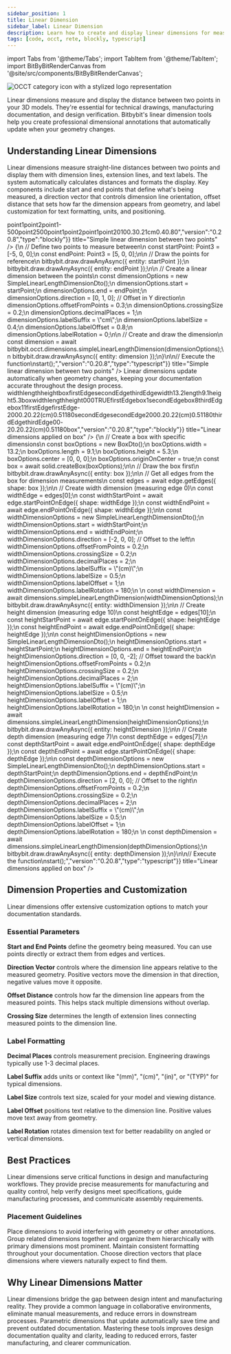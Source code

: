 ```yaml
---
sidebar_position: 1
title: Linear Dimension
sidebar_label: Linear Dimension
description: Learn how to create and display linear dimensions for measuring distances in your 3D models with clear, professional annotations.
tags: [code, occt, rete, blockly, typescript]
---
```


import Tabs from '@theme/Tabs';
import TabItem from '@theme/TabItem';
import BitByBitRenderCanvas from '@site/src/components/BitByBitRenderCanvas';

<img 
  class="category-icon-small" 
  src="https://s.bitbybit.dev/assets/icons/white/occt-icon.svg" 
  alt="OCCT category icon with a stylized logo representation" 
  title="OCCT category icon" />

Linear dimensions measure and display the distance between two points in your 3D models. They're essential for technical drawings, manufacturing documentation, and design verification. Bitbybit's linear dimension tools help you create professional dimensional annotations that automatically update when your geometry changes.

## Understanding Linear Dimensions

Linear dimensions measure straight-line distances between two points and display them with dimension lines, extension lines, and text labels. The system automatically calculates distances and formats the display. Key components include start and end points that define what's being measured, a direction vector that controls dimension line orientation, offset distance that sets how far the dimension appears from geometry, and label customization for text formatting, units, and positioning.

<Tabs groupId="linear-dimension-live-examples">
<TabItem value="rete" label="Rete">
    <BitByBitRenderCanvas
    requireManualStart={true}
    script={{"script":"{\"id\":\"rete-v2-json\",\"nodes\":{\"a1b2c3d4e5f6g7h8\":{\"id\":\"a1b2c3d4e5f6g7h8\",\"name\":\"bitbybit.point.pointXYZ\",\"customName\":\"start point\",\"async\":false,\"drawable\":true,\"data\":{\"genericNodeData\":{\"hide\":false,\"oneOnOne\":false,\"flatten\":0,\"forceExecution\":false},\"x\":-5,\"y\":0,\"z\":0},\"inputs\":{},\"position\":[7.482591014780979,58.460446270459585]},\"b2c3d4e5f6g7h8i9\":{\"id\":\"b2c3d4e5f6g7h8i9\",\"name\":\"bitbybit.point.pointXYZ\",\"customName\":\"end point\",\"async\":false,\"drawable\":true,\"data\":{\"genericNodeData\":{\"hide\":false,\"oneOnOne\":false,\"flatten\":0,\"forceExecution\":false},\"x\":5,\"y\":0,\"z\":0},\"inputs\":{},\"position\":[10.061801916378727,411.1480178836501]},\"c3d4e5f6g7h8i9j0\":{\"id\":\"c3d4e5f6g7h8i9j0\",\"name\":\"bitbybit.occt.dimensions.simpleLinearLengthDimension\",\"customName\":\"linear dimension\",\"async\":true,\"drawable\":true,\"data\":{\"genericNodeData\":{\"hide\":false,\"oneOnOne\":false,\"flatten\":0,\"forceExecution\":false},\"offsetFromPoints\":0.3,\"crossingSize\":0.2,\"decimalPlaces\":1,\"labelSuffix\":\"cm\",\"labelSize\":0.4,\"labelOffset\":0.8,\"labelRotation\":0},\"inputs\":{\"start\":{\"connections\":[{\"node\":\"a1b2c3d4e5f6g7h8\",\"output\":\"result\",\"data\":{}}]},\"end\":{\"connections\":[{\"node\":\"b2c3d4e5f6g7h8i9\",\"output\":\"result\",\"data\":{}}]},\"direction\":{\"connections\":[{\"node\":\"d4e5f6g7h8i9j0k1\",\"output\":\"result\",\"data\":{}}]}},\"position\":[570.2450515032658,366.4814859166162]},\"d4e5f6g7h8i9j0k1\":{\"id\":\"d4e5f6g7h8i9j0k1\",\"name\":\"bitbybit.vector.vectorXYZ\",\"customName\":\"direction\",\"async\":false,\"drawable\":true,\"data\":{\"genericNodeData\":{\"hide\":false,\"oneOnOne\":false,\"flatten\":0,\"forceExecution\":false},\"x\":0,\"y\":1,\"z\":0},\"inputs\":{},\"position\":[7.392071876593093,765.5571470674718]}}}","version":"0.20.8","type":"rete"}}
    title="Simple linear dimension between two points"
    />
</TabItem>
<TabItem value="blockly" label="Blockly">
  <BitByBitRenderCanvas
    requireManualStart={true}
    script={{"script":"<xml xmlns=\"https://developers.google.com/blockly/xml\"><variables><variable id=\"*cM!)eZ`SWWP:O-jO1rl\">point1</variable><variable id=\"US%1a6-s%$IBw4-r;O{0\">point2</variable></variables><block type=\"variables_set\" id=\"|Um)Ma@j-zCu1;*pErp@\" x=\"-183\" y=\"-512\"><field name=\"VAR\" id=\"*cM!)eZ`SWWP:O-jO1rl\">point1</field><value name=\"VALUE\"><block type=\"bitbybit.point.pointXYZ\" id=\"start_point\"><value name=\"X\"><block type=\"math_number\" id=\"start_x\"><field name=\"NUM\">-5</field></block></value><value name=\"Y\"><block type=\"math_number\" id=\"start_y\"><field name=\"NUM\">0</field></block></value><value name=\"Z\"><block type=\"math_number\" id=\"start_z\"><field name=\"NUM\">0</field></block></value></block></value><next><block type=\"variables_set\" id=\"#|sI0xp23tki-Pabi`D(\"><field name=\"VAR\" id=\"US%1a6-s%$IBw4-r;O{0\">point2</field><value name=\"VALUE\"><block type=\"bitbybit.point.pointXYZ\" id=\"end_point\"><value name=\"X\"><block type=\"math_number\" id=\"end_x\"><field name=\"NUM\">5</field></block></value><value name=\"Y\"><block type=\"math_number\" id=\"end_y\"><field name=\"NUM\">0</field></block></value><value name=\"Z\"><block type=\"math_number\" id=\"end_z\"><field name=\"NUM\">0</field></block></value></block></value><next><block type=\"bitbybit.draw.drawAnyAsyncNoReturn\" id=\"draw_start_point\"><value name=\"Entity\"><block type=\"variables_get\" id=\"QHE8Fh67w|UfRaLzzv3y\"><field name=\"VAR\" id=\"*cM!)eZ`SWWP:O-jO1rl\">point1</field></block></value><next><block type=\"bitbybit.draw.drawAnyAsyncNoReturn\" id=\"6HV![{OF#4i9K02h(Jx1\"><value name=\"Entity\"><block type=\"variables_get\" id=\"kJ4uY7_d!)7P);l3dwvz\"><field name=\"VAR\" id=\"US%1a6-s%$IBw4-r;O{0\">point2</field></block></value><next><block type=\"bitbybit.draw.drawAnyAsyncNoReturn\" id=\"draw_dimension\"><value name=\"Entity\"><block type=\"bitbybit.occt.dimensions.simpleLinearLengthDimension\" id=\"simple_dimension\"><value name=\"Start\"><block type=\"variables_get\" id=\"vX*a7aZ)Ql,pt`$5u,g:\"><field name=\"VAR\" id=\"*cM!)eZ`SWWP:O-jO1rl\">point1</field></block></value><value name=\"End\"><block type=\"variables_get\" id=\"1B:9BRffGKD1G`Nahv5/\"><field name=\"VAR\" id=\"US%1a6-s%$IBw4-r;O{0\">point2</field></block></value><value name=\"Direction\"><block type=\"bitbybit.vector.vectorXYZ\" id=\"dimension_direction\"><value name=\"X\"><block type=\"math_number\" id=\"dir_x\"><field name=\"NUM\">0</field></block></value><value name=\"Y\"><block type=\"math_number\" id=\"dir_y\"><field name=\"NUM\">1</field></block></value><value name=\"Z\"><block type=\"math_number\" id=\"dir_z\"><field name=\"NUM\">0</field></block></value></block></value><value name=\"OffsetFromPoints\"><block type=\"math_number\" id=\"offset\"><field name=\"NUM\">0.3</field></block></value><value name=\"CrossingSize\"><block type=\"math_number\" id=\"crossing\"><field name=\"NUM\">0.2</field></block></value><value name=\"DecimalPlaces\"><block type=\"math_number\" id=\"decimals\"><field name=\"NUM\">1</field></block></value><value name=\"LabelSuffix\"><block type=\"text\" id=\"suffix\"><field name=\"TEXT\">cm</field></block></value><value name=\"LabelSize\"><block type=\"math_number\" id=\"label_size\"><field name=\"NUM\">0.4</field></block></value><value name=\"LabelOffset\"><block type=\"math_number\" id=\"label_offset\"><field name=\"NUM\">0.8</field></block></value><value name=\"LabelRotation\"><block type=\"math_number\" id=\"label_rotation\"><field name=\"NUM\">0</field></block></value></block></value></block></next></block></next></block></next></block></next></block></xml>","version":"0.20.8","type":"blockly"}}
    title="Simple linear dimension between two points"
    />
</TabItem>
<TabItem value="typescript" label="TypeScript">
<BitByBitRenderCanvas
    requireManualStart={true}
    script={{"script":"// Import the required DTO for linear dimensions\nconst { SimpleLinearLengthDimensionDto } = Bit.Inputs.OCCT;\ntype Point3 = Bit.Inputs.Base.Point3;\n\n// Define the main function\nconst start = async () => {\n    // Define two points to measure between\n    const startPoint: Point3 = [-5, 0, 0];\n    const endPoint: Point3 = [5, 0, 0];\n\n    // Draw the points for reference\n    bitbybit.draw.drawAnyAsync({ entity: startPoint });\n    bitbybit.draw.drawAnyAsync({ entity: endPoint });\n\n    // Create a linear dimension between the points\n    const dimensionOptions = new SimpleLinearLengthDimensionDto();\n    dimensionOptions.start = startPoint;\n    dimensionOptions.end = endPoint;\n    dimensionOptions.direction = [0, 1, 0]; // Offset in Y direction\n    dimensionOptions.offsetFromPoints = 0.3;\n    dimensionOptions.crossingSize = 0.2;\n    dimensionOptions.decimalPlaces = 1;\n    dimensionOptions.labelSuffix = \"cm\";\n    dimensionOptions.labelSize = 0.4;\n    dimensionOptions.labelOffset = 0.8;\n    dimensionOptions.labelRotation = 0;\n\n    // Create and draw the dimension\n    const dimension = await bitbybit.occt.dimensions.simpleLinearLengthDimension(dimensionOptions);\n    bitbybit.draw.drawAnyAsync({ entity: dimension });\n}\n\n// Execute the function\nstart();","version":"0.20.8","type":"typescript"}}
    title="Simple linear dimension between two points"
    />
</TabItem>
</Tabs>
Linear dimensions update automatically when geometry changes, keeping your documentation accurate throughout the design process.

<Tabs groupId="linear-dimension-live-examples">
<TabItem value="rete" label="Rete">
    <BitByBitRenderCanvas
    requireManualStart={true}
    script={{"script":"{\"id\":\"rete-v2-json\",\"nodes\":{\"dcfbf00035f6f270\":{\"id\":\"dcfbf00035f6f270\",\"name\":\"bitbybit.occt.shapes.solid.createBox\",\"customName\":\"box\",\"async\":true,\"drawable\":true,\"data\":{\"genericNodeData\":{\"hide\":false,\"oneOnOne\":false,\"flatten\":0,\"forceExecution\":false},\"width\":1,\"length\":2,\"height\":3,\"center\":[0,0,0],\"originOnCenter\":true},\"inputs\":{\"width\":{\"connections\":[{\"node\":\"e395e40fe72bb29f\",\"output\":\"result\",\"data\":{}}]},\"length\":{\"connections\":[{\"node\":\"cf35926fa7da0107\",\"output\":\"result\",\"data\":{}}]},\"height\":{\"connections\":[{\"node\":\"89be13c13cf875d4\",\"output\":\"result\",\"data\":{}}]}},\"position\":[112.23097226696606,1136.6485136929464]},\"a50998866e606a16\":{\"id\":\"a50998866e606a16\",\"name\":\"bitbybit.occt.dimensions.simpleLinearLengthDimension\",\"customName\":\"simple linear length dimension\",\"async\":true,\"drawable\":true,\"data\":{\"genericNodeData\":{\"hide\":false,\"oneOnOne\":false,\"flatten\":0,\"forceExecution\":false},\"offsetFromPoints\":0.2,\"crossingSize\":0.2,\"decimalPlaces\":2,\"labelSuffix\":\"(cm)\",\"labelSize\":0.5,\"labelOffset\":1,\"labelRotation\":180},\"inputs\":{\"direction\":{\"connections\":[{\"node\":\"a8cd9a592e3f396e\",\"output\":\"result\",\"data\":{}}]},\"end\":{\"connections\":[{\"node\":\"dfb9c60b39554c59\",\"output\":\"result\",\"data\":{}}]},\"start\":{\"connections\":[{\"node\":\"4a05d516f394b2b3\",\"output\":\"result\",\"data\":{}}]}},\"position\":[1909.0084133845817,299.37892151503667]},\"e395e40fe72bb29f\":{\"id\":\"e395e40fe72bb29f\",\"name\":\"bitbybit.math.numberSlider\",\"customName\":\"number slider\",\"data\":{\"options\":{\"min\":3,\"max\":20,\"step\":0.1,\"width\":350,\"updateOnDrag\":false},\"number\":13.2},\"inputs\":{},\"position\":[-539.2756926247216,1038.0317791091716]},\"cf35926fa7da0107\":{\"id\":\"cf35926fa7da0107\",\"name\":\"bitbybit.math.numberSlider\",\"customName\":\"number slider\",\"data\":{\"options\":{\"min\":3,\"max\":20,\"step\":0.1,\"width\":350,\"updateOnDrag\":false},\"number\":9.1},\"inputs\":{},\"position\":[-539.5433497643697,1217.9169016258388]},\"89be13c13cf875d4\":{\"id\":\"89be13c13cf875d4\",\"name\":\"bitbybit.math.numberSlider\",\"customName\":\"number slider\",\"data\":{\"options\":{\"min\":3,\"max\":20,\"step\":0.1,\"width\":350,\"updateOnDrag\":false},\"number\":5.3},\"inputs\":{},\"position\":[-537.7436456921906,1393.942538395053]},\"5ada75e65ba6ebc2\":{\"id\":\"5ada75e65ba6ebc2\",\"name\":\"bitbybit.occt.shapes.edge.getEdges\",\"customName\":\"get edges\",\"async\":true,\"drawable\":true,\"data\":{\"genericNodeData\":{\"hide\":true,\"oneOnOne\":false,\"flatten\":0,\"forceExecution\":false}},\"inputs\":{\"shape\":{\"connections\":[{\"node\":\"dcfbf00035f6f270\",\"output\":\"result\",\"data\":{}}]}},\"position\":[552.7465651913625,1136.6093233537335]},\"e1bf81c7b59ab1e5\":{\"id\":\"e1bf81c7b59ab1e5\",\"name\":\"bitbybit.lists.getItem\",\"customName\":\"get item\",\"async\":false,\"drawable\":false,\"data\":{\"genericNodeData\":{\"hide\":false,\"oneOnOne\":false,\"flatten\":0,\"forceExecution\":false},\"index\":0,\"clone\":true},\"inputs\":{\"list\":{\"connections\":[{\"node\":\"5ada75e65ba6ebc2\",\"output\":\"result\",\"data\":{}}]}},\"position\":[1025.7402763297987,255.28325420243362]},\"dfb9c60b39554c59\":{\"id\":\"dfb9c60b39554c59\",\"name\":\"bitbybit.occt.shapes.edge.endPointOnEdge\",\"customName\":\"end point on edge\",\"async\":true,\"drawable\":true,\"data\":{\"genericNodeData\":{\"hide\":false,\"oneOnOne\":false,\"flatten\":0,\"forceExecution\":false}},\"inputs\":{\"shape\":{\"connections\":[{\"node\":\"e1bf81c7b59ab1e5\",\"output\":\"result\",\"data\":{}}]}},\"position\":[1444.415841817625,347.835985513198]},\"4a05d516f394b2b3\":{\"id\":\"4a05d516f394b2b3\",\"name\":\"bitbybit.occt.shapes.edge.startPointOnEdge\",\"customName\":\"start point on edge\",\"async\":true,\"drawable\":true,\"data\":{\"genericNodeData\":{\"hide\":false,\"oneOnOne\":false,\"flatten\":0,\"forceExecution\":false}},\"inputs\":{\"shape\":{\"connections\":[{\"node\":\"e1bf81c7b59ab1e5\",\"output\":\"result\",\"data\":{}}]}},\"position\":[1443.2079827600558,75.86638080483235]},\"a8cd9a592e3f396e\":{\"id\":\"a8cd9a592e3f396e\",\"name\":\"bitbybit.vector.vectorXYZ\",\"customName\":\"vector xyz\",\"async\":false,\"drawable\":true,\"data\":{\"genericNodeData\":{\"hide\":true,\"oneOnOne\":false,\"flatten\":0,\"forceExecution\":false},\"x\":-2,\"y\":0,\"z\":0},\"inputs\":{},\"position\":[1447.745802643203,625.9643954581835]},\"416af15fe8d8d993\":{\"id\":\"416af15fe8d8d993\",\"name\":\"bitbybit.occt.dimensions.simpleLinearLengthDimension\",\"customName\":\"simple linear length dimension\",\"async\":true,\"drawable\":true,\"data\":{\"genericNodeData\":{\"hide\":false,\"oneOnOne\":false,\"flatten\":0,\"forceExecution\":false},\"offsetFromPoints\":0.2,\"crossingSize\":0.2,\"decimalPlaces\":2,\"labelSuffix\":\"(cm)\",\"labelSize\":0.5,\"labelOffset\":1,\"labelRotation\":180},\"inputs\":{\"start\":{\"connections\":[{\"node\":\"6b445077c0cfd637\",\"output\":\"result\",\"data\":{}}]},\"end\":{\"connections\":[{\"node\":\"0f1168255610661f\",\"output\":\"result\",\"data\":{}}]},\"direction\":{\"connections\":[{\"node\":\"604ea90b0e453027\",\"output\":\"result\",\"data\":{}}]}},\"position\":[1907.592259564266,1173.4850679811507]},\"cf2a8c8ff04e541f\":{\"id\":\"cf2a8c8ff04e541f\",\"name\":\"bitbybit.lists.getItem\",\"customName\":\"get item\",\"async\":false,\"drawable\":false,\"data\":{\"genericNodeData\":{\"hide\":false,\"oneOnOne\":false,\"flatten\":0,\"forceExecution\":false},\"index\":10,\"clone\":true},\"inputs\":{\"list\":{\"connections\":[{\"node\":\"5ada75e65ba6ebc2\",\"output\":\"result\",\"data\":{}}]}},\"position\":[1015.5114277400813,1135.7473238575687]},\"6b445077c0cfd637\":{\"id\":\"6b445077c0cfd637\",\"name\":\"bitbybit.occt.shapes.edge.startPointOnEdge\",\"customName\":\"start point on edge\",\"async\":true,\"drawable\":true,\"data\":{\"genericNodeData\":{\"hide\":false,\"oneOnOne\":false,\"flatten\":0,\"forceExecution\":false}},\"inputs\":{\"shape\":{\"connections\":[{\"node\":\"cf2a8c8ff04e541f\",\"output\":\"result\",\"data\":{}}]}},\"position\":[1444.9282057300006,983.7404716418204]},\"0f1168255610661f\":{\"id\":\"0f1168255610661f\",\"name\":\"bitbybit.occt.shapes.edge.endPointOnEdge\",\"customName\":\"end point on edge\",\"async\":true,\"drawable\":true,\"data\":{\"genericNodeData\":{\"hide\":false,\"oneOnOne\":false,\"flatten\":0,\"forceExecution\":false}},\"inputs\":{\"shape\":{\"connections\":[{\"node\":\"cf2a8c8ff04e541f\",\"output\":\"result\",\"data\":{}}]}},\"position\":[1444.0147432438412,1268.4539427754107]},\"604ea90b0e453027\":{\"id\":\"604ea90b0e453027\",\"name\":\"bitbybit.vector.vectorXYZ\",\"customName\":\"vector xyz\",\"async\":false,\"drawable\":true,\"data\":{\"genericNodeData\":{\"hide\":true,\"oneOnOne\":false,\"flatten\":0,\"forceExecution\":false},\"x\":0,\"y\":0,\"z\":-2},\"inputs\":{},\"position\":[1446.0652318544353,1555.9370725872095]},\"4bbf4c14bd27cf5b\":{\"id\":\"4bbf4c14bd27cf5b\",\"name\":\"bitbybit.lists.getItem\",\"customName\":\"get item\",\"async\":false,\"drawable\":false,\"data\":{\"genericNodeData\":{\"hide\":false,\"oneOnOne\":false,\"flatten\":0,\"forceExecution\":false},\"index\":7,\"clone\":true},\"inputs\":{\"list\":{\"connections\":[{\"node\":\"5ada75e65ba6ebc2\",\"output\":\"result\",\"data\":{}}]}},\"position\":[1079.197873376024,1954.9602438497295]},\"4a5356fecf682988\":{\"id\":\"4a5356fecf682988\",\"name\":\"bitbybit.occt.shapes.edge.startPointOnEdge\",\"customName\":\"start point on edge\",\"async\":true,\"drawable\":true,\"data\":{\"genericNodeData\":{\"hide\":false,\"oneOnOne\":false,\"flatten\":0,\"forceExecution\":false}},\"inputs\":{\"shape\":{\"connections\":[{\"node\":\"4bbf4c14bd27cf5b\",\"output\":\"result\",\"data\":{}}]}},\"position\":[1458.6302794417766,1937.2311996921744]},\"3f12bd185760c15f\":{\"id\":\"3f12bd185760c15f\",\"name\":\"bitbybit.occt.shapes.edge.endPointOnEdge\",\"customName\":\"end point on edge\",\"async\":true,\"drawable\":true,\"data\":{\"genericNodeData\":{\"hide\":false,\"oneOnOne\":false,\"flatten\":0,\"forceExecution\":false}},\"inputs\":{\"shape\":{\"connections\":[{\"node\":\"4bbf4c14bd27cf5b\",\"output\":\"result\",\"data\":{}}]}},\"position\":[1461.4668226043054,2215.882252233176]},\"75b1de11bd64e281\":{\"id\":\"75b1de11bd64e281\",\"name\":\"bitbybit.occt.dimensions.simpleLinearLengthDimension\",\"customName\":\"simple linear length dimension\",\"async\":true,\"drawable\":true,\"data\":{\"genericNodeData\":{\"hide\":false,\"oneOnOne\":false,\"flatten\":0,\"forceExecution\":false},\"offsetFromPoints\":0.2,\"crossingSize\":0.2,\"decimalPlaces\":2,\"labelSuffix\":\"(cm)\",\"labelSize\":0.5,\"labelOffset\":1,\"labelRotation\":180},\"inputs\":{\"direction\":{\"connections\":[{\"node\":\"f8041d58c74f0ff7\",\"output\":\"result\",\"data\":{}}]},\"end\":{\"connections\":[{\"node\":\"4a5356fecf682988\",\"output\":\"result\",\"data\":{}}]},\"start\":{\"connections\":[{\"node\":\"3f12bd185760c15f\",\"output\":\"result\",\"data\":{}}]}},\"position\":[1921.9238354315291,2017.1968640904734]},\"f8041d58c74f0ff7\":{\"id\":\"f8041d58c74f0ff7\",\"name\":\"bitbybit.vector.vectorXYZ\",\"customName\":\"vector xyz\",\"async\":false,\"drawable\":true,\"data\":{\"genericNodeData\":{\"hide\":true,\"oneOnOne\":false,\"flatten\":0,\"forceExecution\":false},\"x\":2,\"y\":0,\"z\":0},\"inputs\":{},\"position\":[1465.547647057041,2506.436376081527]}}}","version":"0.20.8","type":"rete"}}
    title="Linear dimensions applied on box"
    />
</TabItem>
<TabItem value="blockly" label="Blockly">
  <BitByBitRenderCanvas
    requireManualStart={true}
    script={{"script":"<xml xmlns=\"https://developers.google.com/blockly/xml\"><variables><variable id=\"4qUOp?[B?ej*|hep`nLw\">width</variable><variable id=\"#(]xRSX!=Ph5`hC[1Qof\">length</variable><variable id=\"Im#epm=~)2D+VHh2)1*#\">height</variable><variable id=\"MxbZn3/s8(#4PSsQ+rs`\">box</variable><variable id=\"~`REBx}LkVw.nfmM2h^]\">firstEdge</variable><variable id=\"v]oyAcKUoJGnBNhT[4IO\">secondEdge</variable><variable id=\"%Bb]@:xfuD3Up~k!/a%l\">thirdEdge</variable></variables><block type=\"variables_set\" id=\")8)iM%0SzgiWwrUs~C`^\" x=\"229\" y=\"-865\"><field name=\"VAR\" id=\"4qUOp?[B?ej*|hep`nLw\">width</field><value name=\"VALUE\"><block type=\"math_number\" id=\"box_width\"><field name=\"NUM\">13.2</field></block></value><next><block type=\"variables_set\" id=\"Mn,zu#=-X*|Vx=]?S,tj\"><field name=\"VAR\" id=\"#(]xRSX!=Ph5`hC[1Qof\">length</field><value name=\"VALUE\"><block type=\"math_number\" id=\"box_length\"><field name=\"NUM\">9.1</field></block></value><next><block type=\"variables_set\" id=\"J)1l$0RK,e=`SHaD[fr$\"><field name=\"VAR\" id=\"Im#epm=~)2D+VHh2)1*#\">height</field><value name=\"VALUE\"><block type=\"math_number\" id=\"box_height\"><field name=\"NUM\">5.3</field></block></value><next><block type=\"variables_set\" id=\"VTp5pN7(nqToY%WX{T`2\"><field name=\"VAR\" id=\"MxbZn3/s8(#4PSsQ+rs`\">box</field><value name=\"VALUE\"><block type=\"bitbybit.occt.shapes.solid.createBox\" id=\"create_box\"><value name=\"Width\"><block type=\"variables_get\" id=\"ck9]E@HpX9D5e7yKsQPX\"><field name=\"VAR\" id=\"4qUOp?[B?ej*|hep`nLw\">width</field></block></value><value name=\"Length\"><block type=\"variables_get\" id=\"1Q3S8wHzR#Lc=[Wok,rW\"><field name=\"VAR\" id=\"#(]xRSX!=Ph5`hC[1Qof\">length</field></block></value><value name=\"Height\"><block type=\"variables_get\" id=\"#*IS85STA`iR3jm[.kwT\"><field name=\"VAR\" id=\"Im#epm=~)2D+VHh2)1*#\">height</field></block></value><value name=\"Center\"><block type=\"bitbybit.point.pointXYZ\" id=\"box_center\"><value name=\"X\"><block type=\"math_number\" id=\"center_x\"><field name=\"NUM\">0</field></block></value><value name=\"Y\"><block type=\"math_number\" id=\"center_y\"><field name=\"NUM\">0</field></block></value><value name=\"Z\"><block type=\"math_number\" id=\"center_z\"><field name=\"NUM\">0</field></block></value></block></value><value name=\"OriginOnCenter\"><block type=\"logic_boolean\" id=\"origin_center\"><field name=\"BOOL\">TRUE</field></block></value></block></value><next><block type=\"variables_set\" id=\".Q^J:NR,nd]0;_w8@S#5\"><field name=\"VAR\" id=\"~`REBx}LkVw.nfmM2h^]\">firstEdge</field><value name=\"VALUE\"><block type=\"bitbybit.occt.shapes.edge.getEdge\" id=\"T}X=W#KK3+j6h#]#|S{k\"><value name=\"Shape\"><block type=\"variables_get\" id=\"5[Sobk``)CgdMITK3}G%\"><field name=\"VAR\" id=\"MxbZn3/s8(#4PSsQ+rs`\">box</field></block></value><value name=\"Index\"><block type=\"math_number\" id=\":.DN_:KtvAKxxMWH_fT6\"><field name=\"NUM\">1</field></block></value></block></value><next><block type=\"variables_set\" id=\"d3HyYJ2}+s,qCC3W_TKu\"><field name=\"VAR\" id=\"v]oyAcKUoJGnBNhT[4IO\">secondEdge</field><value name=\"VALUE\"><block type=\"bitbybit.occt.shapes.edge.getEdge\" id=\"b_yMCP:QDIiyb25;Q8_9\"><value name=\"Shape\"><block type=\"variables_get\" id=\")[^+K,Pt%}d8udJm|=8g\"><field name=\"VAR\" id=\"MxbZn3/s8(#4PSsQ+rs`\">box</field></block></value><value name=\"Index\"><block type=\"math_number\" id=\".B.66MXJI*?x*t@J8;.#\"><field name=\"NUM\">8</field></block></value></block></value><next><block type=\"variables_set\" id=\"{mp4.f)/;sG21J`NuuMw\"><field name=\"VAR\" id=\"%Bb]@:xfuD3Up~k!/a%l\">thirdEdge</field><value name=\"VALUE\"><block type=\"bitbybit.occt.shapes.edge.getEdge\" id=\"0`**ZT!WWUwENXf-Y?59\"><value name=\"Shape\"><block type=\"variables_get\" id=\"IfDBWsB^I;!_1shQ2}ga\"><field name=\"VAR\" id=\"MxbZn3/s8(#4PSsQ+rs`\">box</field></block></value><value name=\"Index\"><block type=\"math_number\" id=\"h5dL:z4y0vBb@zwE}RM+\"><field name=\"NUM\">11</field></block></value></block></value><next><block type=\"bitbybit.draw.drawAnyAsyncNoReturn\" id=\"draw_width_dimension\"><value name=\"Entity\"><block type=\"bitbybit.occt.dimensions.simpleLinearLengthDimension\" id=\"width_dimension\"><value name=\"Start\"><block type=\"bitbybit.occt.shapes.edge.startPointOnEdge\" id=\"width_start_point\"><value name=\"Shape\"><block type=\"variables_get\" id=\";;tz5U;12sL/aPJCFIdD\"><field name=\"VAR\" id=\"~`REBx}LkVw.nfmM2h^]\">firstEdge</field></block></value></block></value><value name=\"End\"><block type=\"bitbybit.occt.shapes.edge.endPointOnEdge\" id=\"width_end_point\"><value name=\"Shape\"><block type=\"variables_get\" id=\"%.TBDC-)++/2r-vGb(/#\"><field name=\"VAR\" id=\"~`REBx}LkVw.nfmM2h^]\">firstEdge</field></block></value></block></value><value name=\"Direction\"><block type=\"bitbybit.vector.vectorXYZ\" id=\"width_direction\"><value name=\"X\"><block type=\"math_number\" id=\"width_dir_x\"><field name=\"NUM\">-2</field></block></value><value name=\"Y\"><block type=\"math_number\" id=\"width_dir_y\"><field name=\"NUM\">0</field></block></value><value name=\"Z\"><block type=\"math_number\" id=\"width_dir_z\"><field name=\"NUM\">0</field></block></value></block></value><value name=\"OffsetFromPoints\"><block type=\"math_number\" id=\"width_offset\"><field name=\"NUM\">0.2</field></block></value><value name=\"CrossingSize\"><block type=\"math_number\" id=\"width_crossing\"><field name=\"NUM\">0.2</field></block></value><value name=\"DecimalPlaces\"><block type=\"math_number\" id=\"width_decimals\"><field name=\"NUM\">2</field></block></value><value name=\"LabelSuffix\"><block type=\"text\" id=\"width_suffix\"><field name=\"TEXT\">(cm)</field></block></value><value name=\"LabelSize\"><block type=\"math_number\" id=\"width_label_size\"><field name=\"NUM\">0.5</field></block></value><value name=\"LabelOffset\"><block type=\"math_number\" id=\"width_label_offset\"><field name=\"NUM\">1</field></block></value><value name=\"LabelRotation\"><block type=\"math_number\" id=\"width_label_rotation\"><field name=\"NUM\">180</field></block></value></block></value><next><block type=\"bitbybit.draw.drawAnyAsyncNoReturn\" id=\"draw_depth_dimension\"><value name=\"Entity\"><block type=\"bitbybit.occt.dimensions.simpleLinearLengthDimension\" id=\"depth_dimension\"><value name=\"Start\"><block type=\"bitbybit.occt.shapes.edge.endPointOnEdge\" id=\"depth_start_point\"><value name=\"Shape\"><block type=\"variables_get\" id=\"y`A*+3xwD(M-8%eu_lh*\"><field name=\"VAR\" id=\"v]oyAcKUoJGnBNhT[4IO\">secondEdge</field></block></value></block></value><value name=\"End\"><block type=\"bitbybit.occt.shapes.edge.startPointOnEdge\" id=\"depth_end_point\"><value name=\"Shape\"><block type=\"variables_get\" id=\"^0tiPv3-M+E6v2g6Jp$b\"><field name=\"VAR\" id=\"v]oyAcKUoJGnBNhT[4IO\">secondEdge</field></block></value></block></value><value name=\"Direction\"><block type=\"bitbybit.vector.vectorXYZ\" id=\"depth_direction\"><value name=\"X\"><block type=\"math_number\" id=\"depth_dir_x\"><field name=\"NUM\">2</field></block></value><value name=\"Y\"><block type=\"math_number\" id=\"depth_dir_y\"><field name=\"NUM\">0</field></block></value><value name=\"Z\"><block type=\"math_number\" id=\"depth_dir_z\"><field name=\"NUM\">0</field></block></value></block></value><value name=\"OffsetFromPoints\"><block type=\"math_number\" id=\"depth_offset\"><field name=\"NUM\">0.2</field></block></value><value name=\"CrossingSize\"><block type=\"math_number\" id=\"depth_crossing\"><field name=\"NUM\">0.2</field></block></value><value name=\"DecimalPlaces\"><block type=\"math_number\" id=\"depth_decimals\"><field name=\"NUM\">2</field></block></value><value name=\"LabelSuffix\"><block type=\"text\" id=\"depth_suffix\"><field name=\"TEXT\">(cm)</field></block></value><value name=\"LabelSize\"><block type=\"math_number\" id=\"depth_label_size\"><field name=\"NUM\">0.5</field></block></value><value name=\"LabelOffset\"><block type=\"math_number\" id=\"depth_label_offset\"><field name=\"NUM\">1</field></block></value><value name=\"LabelRotation\"><block type=\"math_number\" id=\"depth_label_rotation\"><field name=\"NUM\">180</field></block></value></block></value><next><block type=\"bitbybit.draw.drawAnyAsyncNoReturn\" id=\"mQ)~!!iu`hlLhT,R*~pi\"><value name=\"Entity\"><block type=\"bitbybit.occt.dimensions.simpleLinearLengthDimension\" id=\"CoBQY:WoCad3?znvdFV_\"><value name=\"Start\"><block type=\"bitbybit.occt.shapes.edge.startPointOnEdge\" id=\"QLsC99+-LM4e[YkfEVD0\"><value name=\"Shape\"><block type=\"variables_get\" id=\"q4w1e2G$?;7]En:EEo%P\"><field name=\"VAR\" id=\"%Bb]@:xfuD3Up~k!/a%l\">thirdEdge</field></block></value></block></value><value name=\"End\"><block type=\"bitbybit.occt.shapes.edge.endPointOnEdge\" id=\"Ibp^JHb=QjQ(kS}1WMv3\"><value name=\"Shape\"><block type=\"variables_get\" id=\"62u!M6uv8(/CICK[$YWV\"><field name=\"VAR\" id=\"%Bb]@:xfuD3Up~k!/a%l\">thirdEdge</field></block></value></block></value><value name=\"Direction\"><block type=\"bitbybit.vector.vectorXYZ\" id=\"^k$|%B*lX1N7nbC+}7-0\"><value name=\"X\"><block type=\"math_number\" id=\"*oif=eIM305}f6E9Q/S?\"><field name=\"NUM\">0</field></block></value><value name=\"Y\"><block type=\"math_number\" id=\"$fbjNrq(p18K]bpH~t1+\"><field name=\"NUM\">0</field></block></value><value name=\"Z\"><block type=\"math_number\" id=\"qRVvX{$%h)UoM`(S)40s\"><field name=\"NUM\">-2</field></block></value></block></value><value name=\"OffsetFromPoints\"><block type=\"math_number\" id=\";T*szr4mQe]U}wKK6BwJ\"><field name=\"NUM\">0.2</field></block></value><value name=\"CrossingSize\"><block type=\"math_number\" id=\"T8=hej#J9*@?8!Ig@^Yp\"><field name=\"NUM\">0.2</field></block></value><value name=\"DecimalPlaces\"><block type=\"math_number\" id=\"*F.cO,QrPjQ0^iT++xR!\"><field name=\"NUM\">2</field></block></value><value name=\"LabelSuffix\"><block type=\"text\" id=\"IEpA8wB0W;JRv%S9_k+2\"><field name=\"TEXT\">(cm)</field></block></value><value name=\"LabelSize\"><block type=\"math_number\" id=\"hnLV]]4a3AuYb:la=WSD\"><field name=\"NUM\">0.5</field></block></value><value name=\"LabelOffset\"><block type=\"math_number\" id=\"[QDrYS`!tmGJOJ)9aE{4\"><field name=\"NUM\">1</field></block></value><value name=\"LabelRotation\"><block type=\"math_number\" id=\"|RtTuQrZz2VTv/,UiL7h\"><field name=\"NUM\">180</field></block></value></block></value><next><block type=\"bitbybit.draw.drawAnyAsyncNoReturn\" id=\"N#BN;_{~XxvBESK-Q%_V\"><value name=\"Entity\"><block type=\"variables_get\" id=\"8Sxo@k60McvQsUp}2x))\"><field name=\"VAR\" id=\"MxbZn3/s8(#4PSsQ+rs`\">box</field></block></value></block></next></block></next></block></next></block></next></block></next></block></next></block></next></block></next></block></next></block></next></block></xml>","version":"0.20.8","type":"blockly"}}
    title="Linear dimensions applied on box"
    />
</TabItem>
<TabItem value="typescript" label="TypeScript">
<BitByBitRenderCanvas
    requireManualStart={true}
    script={{"script":"// Import required DTOs for creating shapes and dimensions\nconst { BoxDto, SimpleLinearLengthDimensionDto } = Bit.Inputs.OCCT;\n// Import types for type safety\ntype TopoDSSolidPointer = Bit.Inputs.OCCT.TopoDSSolidPointer;\ntype TopoDSEdgePointer = Bit.Inputs.OCCT.TopoDSEdgePointer;\n\n// Get access to OCCT modules\nconst { shapes, dimensions } = bitbybit.occt;\nconst { solid, edge } = shapes;\n\n// Define the main function to create a box with linear dimensions\nconst start = async () => {\n    // Create a box with specific dimensions\n    const boxOptions = new BoxDto();\n    boxOptions.width = 13.2;\n    boxOptions.length = 9.1;\n    boxOptions.height = 5.3;\n    boxOptions.center = [0, 0, 0];\n    boxOptions.originOnCenter = true;\n    const box = await solid.createBox(boxOptions);\n\n    // Draw the box first\n    bitbybit.draw.drawAnyAsync({ entity: box });\n\n    // Get all edges from the box for dimension measurements\n    const edges = await edge.getEdges({ shape: box });\n\n    // Create width dimension (measuring edge 0)\n    const widthEdge = edges[0];\n    const widthStartPoint = await edge.startPointOnEdge({ shape: widthEdge });\n    const widthEndPoint = await edge.endPointOnEdge({ shape: widthEdge });\n\n    const widthDimensionOptions = new SimpleLinearLengthDimensionDto();\n    widthDimensionOptions.start = widthStartPoint;\n    widthDimensionOptions.end = widthEndPoint;\n    widthDimensionOptions.direction = [-2, 0, 0]; // Offset to the left\n    widthDimensionOptions.offsetFromPoints = 0.2;\n    widthDimensionOptions.crossingSize = 0.2;\n    widthDimensionOptions.decimalPlaces = 2;\n    widthDimensionOptions.labelSuffix = \"(cm)\";\n    widthDimensionOptions.labelSize = 0.5;\n    widthDimensionOptions.labelOffset = 1;\n    widthDimensionOptions.labelRotation = 180;\n    \n    const widthDimension = await dimensions.simpleLinearLengthDimension(widthDimensionOptions);\n    bitbybit.draw.drawAnyAsync({ entity: widthDimension });\n\n    // Create height dimension (measuring edge 10)\n    const heightEdge = edges[10];\n    const heightStartPoint = await edge.startPointOnEdge({ shape: heightEdge });\n    const heightEndPoint = await edge.endPointOnEdge({ shape: heightEdge });\n\n    const heightDimensionOptions = new SimpleLinearLengthDimensionDto();\n    heightDimensionOptions.start = heightStartPoint;\n    heightDimensionOptions.end = heightEndPoint;\n    heightDimensionOptions.direction = [0, 0, -2]; // Offset toward the back\n    heightDimensionOptions.offsetFromPoints = 0.2;\n    heightDimensionOptions.crossingSize = 0.2;\n    heightDimensionOptions.decimalPlaces = 2;\n    heightDimensionOptions.labelSuffix = \"(cm)\";\n    heightDimensionOptions.labelSize = 0.5;\n    heightDimensionOptions.labelOffset = 1;\n    heightDimensionOptions.labelRotation = 180;\n    \n    const heightDimension = await dimensions.simpleLinearLengthDimension(heightDimensionOptions);\n    bitbybit.draw.drawAnyAsync({ entity: heightDimension });\n\n    // Create depth dimension (measuring edge 7)\n    const depthEdge = edges[7];\n    const depthStartPoint = await edge.endPointOnEdge({ shape: depthEdge });\n    const depthEndPoint = await edge.startPointOnEdge({ shape: depthEdge });\n\n    const depthDimensionOptions = new SimpleLinearLengthDimensionDto();\n    depthDimensionOptions.start = depthStartPoint;\n    depthDimensionOptions.end = depthEndPoint;\n    depthDimensionOptions.direction = [2, 0, 0]; // Offset to the right\n    depthDimensionOptions.offsetFromPoints = 0.2;\n    depthDimensionOptions.crossingSize = 0.2;\n    depthDimensionOptions.decimalPlaces = 2;\n    depthDimensionOptions.labelSuffix = \"(cm)\";\n    depthDimensionOptions.labelSize = 0.5;\n    depthDimensionOptions.labelOffset = 1;\n    depthDimensionOptions.labelRotation = 180;\n    \n    const depthDimension = await dimensions.simpleLinearLengthDimension(depthDimensionOptions);\n    bitbybit.draw.drawAnyAsync({ entity: depthDimension });\n}\n\n// Execute the function\nstart();","version":"0.20.8","type":"typescript"}}
    title="Linear dimensions applied on box"
    />
</TabItem>
</Tabs>

## Dimension Properties and Customization

Linear dimensions offer extensive customization options to match your documentation standards.

### Essential Parameters

**Start and End Points** define the geometry being measured. You can use points directly or extract them from edges and vertices.

**Direction Vector** controls where the dimension line appears relative to the measured geometry. Positive vectors move the dimension in that direction, negative values move it opposite.

**Offset Distance** controls how far the dimension line appears from the measured points. This helps stack multiple dimensions without overlap.

**Crossing Size** determines the length of extension lines connecting measured points to the dimension line.

### Label Formatting

**Decimal Places** controls measurement precision. Engineering drawings typically use 1-3 decimal places.

**Label Suffix** adds units or context like "(mm)", "(cm)", "(in)", or "(TYP)" for typical dimensions.

**Label Size** controls text size, scaled for your model and viewing distance.

**Label Offset** positions text relative to the dimension line. Positive values move text away from geometry.

**Label Rotation** rotates dimension text for better readability on angled or vertical dimensions.

## Best Practices

Linear dimensions serve critical functions in design and manufacturing workflows. They provide precise measurements for manufacturing and quality control, help verify designs meet specifications, guide manufacturing processes, and communicate assembly requirements.

### Placement Guidelines

Place dimensions to avoid interfering with geometry or other annotations. Group related dimensions together and organize them hierarchically with primary dimensions most prominent. Maintain consistent formatting throughout your documentation. Choose direction vectors that place dimensions where viewers naturally expect to find them.

## Why Linear Dimensions Matter

Linear dimensions bridge the gap between design intent and manufacturing reality. They provide a common language in collaborative environments, eliminate manual measurements, and reduce errors in downstream processes. Parametric dimensions that update automatically save time and prevent outdated documentation. Mastering these tools improves design documentation quality and clarity, leading to reduced errors, faster manufacturing, and clearer communication.
